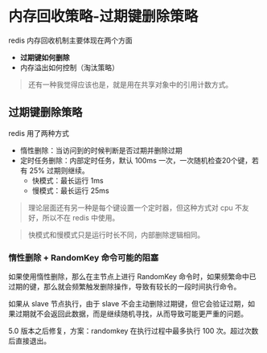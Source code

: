 # 内存回收策略-过期键删除策略

redis 内存回收机制主要体现在两个方面

- **过期键如何删除**
- 内存溢出如何控制（淘汰策略）

> 还有一种我觉得应该也是，就是用在共享对象中的引用计数方式。

## 过期键删除策略

redis 用了两种方式

- 惰性删除：当访问到的时候判断是否过期并删除过期
- 定时任务删除：内部定时任务，默认 100ms 一次，一次随机检查20个键，若有 25% 过期则继续。
    - 快模式：最长运行 1ms
    - 慢模式：最长运行 25ms

> 理论层面还有另一种是每个键设置一个定时器，但这种方式对 cpu 不友好，所以不在 redis 中使用。

> 快模式和慢模式只是运行时长不同，内部删除逻辑相同。

### 惰性删除 + RandomKey 命令可能的阻塞

如果使用惰性删除，那么在主节点上进行 RandomKey 命令时，如果频繁命中已过期的键，那么就会频繁触发删除操作，导致有较长的一段时间执行命令。

如果从 slave 节点执行，由于 slave 不会主动删除过期键，但它会验证过期，如果过期就不会返回此数据，而是继续随机寻找，从而导致可能更严重的问题。

5.0 版本之后修复，方案：randomkey 在执行过程中最多执行 100 次。超过次数后直接退出。
